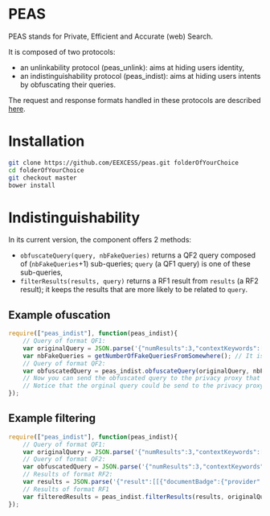 # PEAS
PEAS stands for Private, Efficient and Accurate (web) Search. 

It is composed of two protocols: 
- an unlinkability protocol (peas_unlink): aims at hiding users identity, 
- an indistinguishability protocol (peas_indist): aims at hiding users intents by obfuscating their queries. 

The request and response formats handled in these protocols are described [here](https://github.com/EEXCESS/documentation/blob/ResultFormatChange/json-exchange-format.md#request-and-response-formats-to-interact-with-the-privacy-proxy). 

# Installation

```sh
git clone https://github.com/EEXCESS/peas.git folderOfYourChoice
cd folderOfYourChoice
git checkout master
bower install
```

# Indistinguishability

In its current version, the component offers 2 methods: 
- `obfuscateQuery(query, nbFakeQueries)` returns a QF2 query composed of (`nbFakeQueries`+1) sub-queries; `query` (a QF1 query) is one of these sub-queries, 
- `filterResults(results, query)` returns a RF1 result from `results` (a RF2 result); it keeps the results that are more likely to be related to `query`.

## Example ofuscation

```javascript
require(["peas_indist"], function(peas_indist){
	// Query of format QF1:
	var originalQuery = JSON.parse('{"numResults":3,"contextKeywords":[{"text":"graz","weight":0.1},{"text":"vienna", "weight":0.1}]}'); // A query in the format QF1
	var nbFakeQueries = getNumberOfFakeQueriesFromSomewhere(); // It is greater or equal to 0
	// Query of format QF2:
	var obfuscatedQuery = peas_indist.obfuscateQuery(originalQuery, nbFakeQueries);  // Returns a query composed of (nbFakeQueries+1) sub-queries
	// Now you can send the obfuscated query to the privacy proxy that will process it
	// Notice that the orginal query could be send to the privacy proxy as well
});
```

## Example filtering

```javascript
require(["peas_indist"], function(peas_indist){
	// Query of format QF1:
	var originalQuery = JSON.parse('{"numResults":3,"contextKeywords":[{"text":"graz","weight":0.1},{"text":"vienna", "weight":0.1}]}'); 
	// Query of format QF2: 
	var obfuscatedQuery = JSON.parse('{"numResults":3,"contextKeywords":[[{"text":"graz","weight":0.1},{"text":"vienna","weight":0.1}],[{"text":"music","weight":0.1},{"text":"bass","weight":0.1}],[{"text":"money","weight":0.1},{"text":"euro","weight":0.1}]]}'); 
	// Results of format RF2:
	var results = JSON.parse('{"result":[[{"documentBadge":{"provider":"Europeana","id":"/2022365/Bristol_20Museums_2C_20Galleries_20_26_20Archives_emu_ecatalogue_britisharchaeology_167417","uri":"http://europeana.eu/resolve/record/2022365/Bristol_20Museums_2C_20Galleries_20_26_20Archives_emu_ecatalogue_britisharchaeology_167417"},"title":"Rebec (musical instrument bridge)."},{"documentBadge":{"provider":"ZBW","id":"10010759886","uri":"http://www.econbiz.de/Record/10010759886"},"description":"Sampling poses an interesting problem in markets with experience goods. Free samples reveal product quality and help consumers to make informed purchase decisions (promotional effect). However, sampling may also induce consumers to substitute purchases with free consumption (displacement effect). We study this trade-o_ in the market for digital music where consumers can sample the quality of songs by watching free music videos online. Identification comes from a natural experiment in Germany, where virtually all videos that contain music are blocked on a popular video platform due to a legal dispute with representatives of the rights-holders. We show that promotional and displacement effects cancel out in the sales performance of individual songs, whereas online music videos trigger sales of albums.","title":"Video Killed the Radio Star? Online Music Videos and Digital Music Sales"},{"documentBadge":{"provider":"Deutsche Digitale Bibliothek","id":"PBUD5Y2OVZF3HNP25AA7ONG7EPM2YPS3","uri":"https://www.deutsche-digitale-bibliothek.de/item/PBUD5Y2OVZF3HNP25AA7ONG7EPM2YPS3"},"title":"Bass"}],[{"documentBadge":{"provider":"Europeana","id":"/92070/BibliographicResource_1000126223366","uri":"http://europeana.eu/resolve/record/92070/BibliographicResource_1000126223366"},"title":"Kirche der Barmh. Schwestern zur unbefleckten Empfängniss, Graz"},{"documentBadge":{"provider":"mendeley","id":"d865ace7-c12d-3b8c-aff8-8028379bf360","uri":"http://www.mendeley.com/research/qualitative-approach-assessing-body-compartments-using-bioelectrical-variables"},"title":"A qualitative approach to assessing body compartments using bioelectrical variables."},{"documentBadge":{"provider":"mendeley","id":"ec3daa22-5e1b-3182-b896-f56aeac9d552","uri":"http://www.mendeley.com/research/avifauna-vienna-atlas-breeding-birds"},"title":"The avifauna of Vienna: atlas of breeding birds."}],[{"documentBadge":{"provider":"Wissenmedia","id":"sl23364560","uri":"http://service.wissens-server.com/wissensserver/view.html?a=t&r=CURRENT&i=sl23364560&s=BEP&v=eexcess&w=EEXCESS"},"description":"Inside MoneyInside Money [ɪnˈsaɪd ˈmʌnɪ, englisch], Innengeld.","title":"Inside Money"},{"documentBadge":{"provider":"Deutsche Digitale Bibliothek","id":"MF67M5D6BSRPOFFUISVNMTVWSWJWFFRP","uri":"https://www.deutsche-digitale-bibliothek.de/item/MF67M5D6BSRPOFFUISVNMTVWSWJWFFRP"},"title":"Walker, Francis: Money"},{"documentBadge":{"provider":"Europeana","id":"/2022374/Manchester_20Museum_mm_emu_ecatalogue_humanities_98449","uri":"http://europeana.eu/resolve/record/2022374/Manchester_20Museum_mm_emu_ecatalogue_humanities_98449"},"title":"1 euro"}]],"totalResults":9,"provider":"federated"}');
	// Results of format RF1
	var filteredResults = peas_indist.filterResults(results, originalQuery);
});
```
